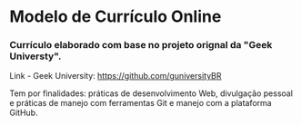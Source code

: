  # Modelo de Currículo Online 

 ### Currículo elaborado com base no projeto orignal da "Geek Universty".

 Link - Geek University: https://github.com/guniversityBR

 Tem por finalidades: práticas de desenvolvimento Web, divulgação pessoal e práticas de manejo com ferramentas Git e manejo com a plataforma GitHub.
